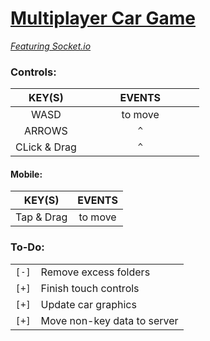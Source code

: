 # [Multiplayer Car Game](https://github.com/Sondro/car-multi) 
[_Featuring Socket.io_](https://socket.io) 

### Controls:

|     KEY(S)   |          EVENTS         |
| :----------: | :---------------------: |
|     WASD     |          to move        |
|    ARROWS    |`           ^           `|
| CLick & Drag |`           ^           `|

#### Mobile:

|   KEY(S)   |          EVENTS         |
| :--------: | :---------------------: |
| Tap & Drag |          to move        |

### To-Do:
|     |                                                                |
| --- | -------------------------------------------------------------- |
|`[-]`| Remove excess folders                                          |
|`[+]`| Finish touch controls                                          |
|`[+]`| Update car graphics                                            |
|`[+]`| Move non-key data to server                                    |
